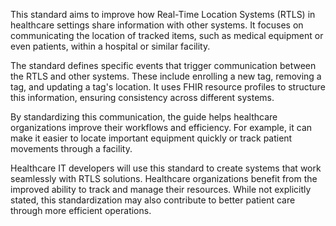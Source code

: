 This standard aims to improve how Real-Time Location Systems (RTLS) in healthcare settings share information with other systems. It focuses on communicating the location of tracked items, such as medical equipment or even patients, within a hospital or similar facility.

The standard defines specific events that trigger communication between the RTLS and other systems. These include enrolling a new tag, removing a tag, and updating a tag's location. It uses FHIR resource profiles to structure this information, ensuring consistency across different systems.

By standardizing this communication, the guide helps healthcare organizations improve their workflows and efficiency. For example, it can make it easier to locate important equipment quickly or track patient movements through a facility.

Healthcare IT developers will use this standard to create systems that work seamlessly with RTLS solutions. Healthcare organizations benefit from the improved ability to track and manage their resources. While not explicitly stated, this standardization may also contribute to better patient care through more efficient operations.